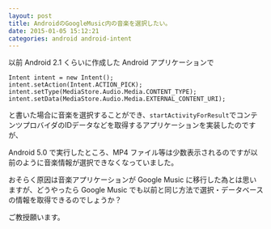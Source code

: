 ```yaml
---
layout: post
title: AndroidのGoogleMusic内の音楽を選択したい。
date: 2015-01-05 15:12:21
categories: android android-intent
---
```

<p>以前 Android 2.1 くらいに作成した Android アプリケーションで</p>

```
Intent intent = new Intent();
intent.setAction(Intent.ACTION_PICK);
intent.setType(MediaStore.Audio.Media.CONTENT_TYPE);
intent.setData(MediaStore.Audio.Media.EXTERNAL_CONTENT_URI);
```

<p>と書いた場合に音楽を選択することができ、<code>startActivityForResult</code>でコンテンツプロバイダのIDデータなどを取得するアプリケーションを実装したのですが、</p>

<p>Android 5.0 で実行したところ、MP4 ファイル等は少数表示されるのですが以前のように音楽情報が選択できなくなっていました。</p>

<p>おそらく原因は音楽アプリケーションが Google Music に移行した為とは思いますが、どうやったら Google Music でも以前と同じ方法で選択・データベースの情報を取得できるのでしょうか？</p>

<p>ご教授願います。</p>

